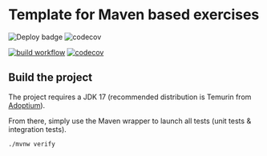 # Template for Maven based exercises

![Deploy badge](https://github.com/DadiGang-1/uml_grapher/actions/workflows/build.yml/badge.svg)
![codecov](https://codecov.io/gh/DadiGang-1/uml_grapher/branch/main/graph/badge.svg)

[![build workflow](https://github.com/lernejo/maven_starter_template/actions/workflows/build.yml/badge.svg)](https://github.com/lernejo/maven_starter_template/actions)
[![codecov](https://codecov.io/gh/lernejo/maven_starter_template/branch/main/graph/badge.svg)](https://codecov.io/gh/lernejo/maven_starter_template)

## Build the project

The project requires a JDK 17 (recommended distribution is Temurin from [Adoptium](https://adoptium.net/)).

From there, simply use the Maven wrapper to launch all tests (unit tests & integration tests).

`./mvnw verify`
